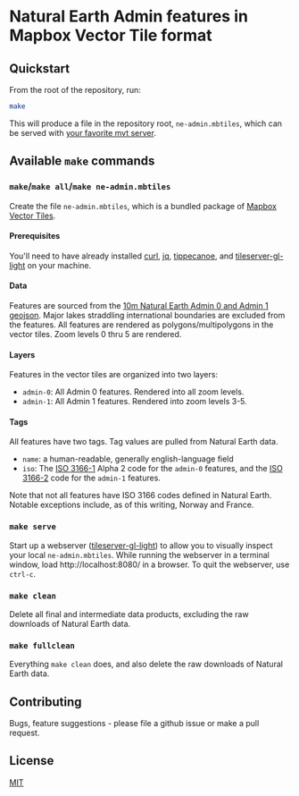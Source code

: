 # Natural Earth Admin features in Mapbox Vector Tile format

## Quickstart

From the root of the repository, run:

```sh
make
```

This will produce a file in the repository root, `ne-admin.mbtiles`, which can be served with [your favorite mvt server](https://github.com/mapbox/awesome-vector-tiles#servers).

## Available `make` commands

### `make`/`make all`/`make ne-admin.mbtiles`

Create the file `ne-admin.mbtiles`, which is a bundled package of [Mapbox Vector Tiles](https://www.mapbox.com/vector-tiles/).

#### Prerequisites

You'll need to have already installed [curl](https://curl.haxx.se/), [jq](https://stedolan.github.io/jq/), [tippecanoe](https://github.com/mapbox/tippecanoe), and [tileserver-gl-light](https://www.npmjs.com/package/tileserver-gl-light) on your machine.

#### Data

Features are sourced from the [10m Natural Earth Admin 0 and Admin 1 geojson](https://github.com/nvkelso/natural-earth-vector/tree/master/geojson). Major lakes straddling international boundaries are excluded from the features. All features are rendered as polygons/multipolygons in the vector tiles. Zoom levels 0 thru 5 are rendered.

#### Layers

Features in the vector tiles are organized into two layers:

* `admin-0`: All Admin 0 features. Rendered into all zoom levels.
* `admin-1`: All Admin 1 features. Rendered into zoom levels 3-5.

#### Tags

All features have two tags. Tag values are pulled from Natural Earth data.
* `name`: a human-readable, generally english-language field
* `iso`: The [ISO 3166-1](https://en.wikipedia.org/wiki/ISO_3166-1) Alpha 2 code for the `admin-0` features, and the [ISO 3166-2](https://en.wikipedia.org/wiki/ISO_3166-2) code for the `admin-1` features.

Note that not all features have ISO 3166 codes defined in Natural Earth. Notable exceptions include, as of this writing, Norway and France.

### `make serve`

Start up a webserver ([tileserver-gl-light](https://www.npmjs.com/package/tileserver-gl-light)) to allow you to visually inspect your local `ne-admin.mbtiles`. While running the webserver in a terminal window, load http://localhost:8080/ in a browser. To quit the webserver, use `ctrl-c`.

### `make clean`

Delete all final and intermediate data products, excluding the raw downloads of Natural Earth data.

### `make fullclean`

Everything `make clean` does, and also delete the raw downloads of Natural Earth data.

## Contributing

Bugs, feature suggestions - please file a github issue or make a pull request.

## License

[MIT](https://github.com/travelmapaddict/natural-earth-admin-mvt/blob/master/LICENSE)
